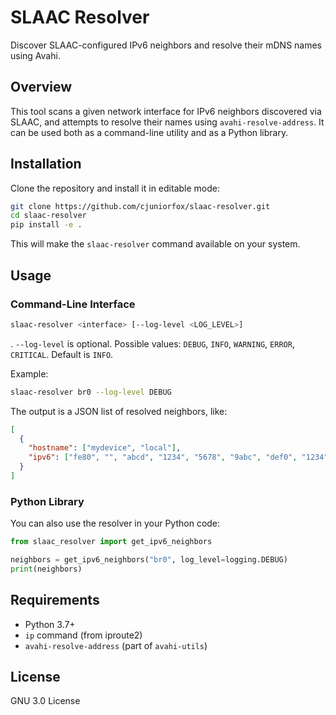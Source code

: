 # SLAAC Resolver

Discover SLAAC-configured IPv6 neighbors and resolve their mDNS names using Avahi.

## Overview

This tool scans a given network interface for IPv6 neighbors discovered via SLAAC, and attempts to resolve their names using `avahi-resolve-address`. It can be used both as a command-line utility and as a Python library.

## Installation

Clone the repository and install it in editable mode:

```bash
git clone https://github.com/cjuniorfox/slaac-resolver.git
cd slaac-resolver
pip install -e .
````

This will make the `slaac-resolver` command available on your system.

## Usage

### Command-Line Interface

```bash
slaac-resolver <interface> [--log-level <LOG_LEVEL>]
```

. `--log-level` is optional. Possible values: `DEBUG`, `INFO`, `WARNING`, `ERROR`, `CRITICAL`. Default is `INFO`.

Example:

```bash
slaac-resolver br0 --log-level DEBUG
```

The output is a JSON list of resolved neighbors, like:

```json
[
  {
    "hostname": ["mydevice", "local"],
    "ipv6": ["fe80", "", "abcd", "1234", "5678", "9abc", "def0", "1234"]
  }
]
```

### Python Library

You can also use the resolver in your Python code:

```python
from slaac_resolver import get_ipv6_neighbors

neighbors = get_ipv6_neighbors("br0", log_level=logging.DEBUG)
print(neighbors)
```

## Requirements

* Python 3.7+
* `ip` command (from iproute2)
* `avahi-resolve-address` (part of `avahi-utils`)

## License

GNU 3.0 License